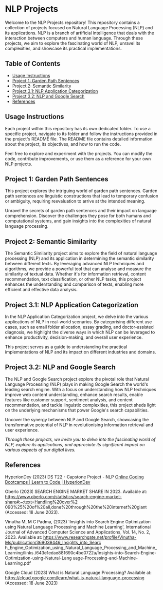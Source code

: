 # NLP Projects

Welcome to the NLP Projects repository! This repository contains a collection of projects focused on Natural Language Processing (NLP) and its applications. NLP is a branch of artificial intelligence that deals with the interaction between computers and human language. Through these projects, we aim to explore the fascinating world of NLP, unravel its complexities, and showcase its practical implementations.

## Table of Contents

- [Usage Instructions](#usage)
- [Project 1: Garden Path Sentences](#project1)
- [Project 2: Semantic Similarity](#project2)
- [Project 3.1: NLP Application Categorization](#project3)
- [Project 3.2: NLP and Google Search](#project4)
- [References](#ref)


<a name="usage"></a>
## Usage Instructions

Each project within this repository has its own dedicated folder. To use a specific project, navigate to its folder and follow the instructions provided in the project's README file. The README file contains detailed information about the project, its objectives, and how to run the code.

Feel free to explore and experiment with the projects. You can modify the code, contribute improvements, or use them as a reference for your own NLP projects.

<a name="project1"></a>
## Project 1: Garden Path Sentences

This project explores the intriguing world of garden path sentences. Garden path sentences are linguistic constructions that lead to temporary confusion or ambiguity, requiring reevaluation to arrive at the intended meaning.

Unravel the secrets of garden path sentences and their impact on language comprehension. Discover the challenges they pose for both humans and computational systems, and gain insights into the complexities of natural language processing.

<a name="project2"></a>
## Project 2: Semantic Similarity

The Semantic Similarity project aims to explore the field of natural language processing (NLP) and its application in determining the semantic similarity between different texts. By leveraging advanced NLP techniques and algorithms, we provide a powerful tool that can analyse and measure the similarity of textual data. Whether it's for information retrieval, content recommendation, text classification, or other NLP tasks, this project enhances the understanding and comparison of texts, enabling more efficient and effective data analysis.

<a name="project3"></a>
## Project 3.1: NLP Application Categorization

In the NLP Application Categorization project, we delve into the various applications of NLP in real-world scenarios. By categorising different use cases, such as email folder allocation, essay grading, and doctor-assisted diagnosis, we highlight the diverse ways in which NLP can be leveraged to enhance productivity, decision-making, and overall user experience.

This project serves as a guide to understanding the practical implementations of NLP and its impact on different industries and domains.

<a name="project4"></a>
## Project 3.2: NLP and Google Search

The NLP and Google Search project explore the pivotal role that Natural Language Processing (NLP) plays in making Google Search the world's leading search engine. With a focus on understanding how NLP techniques improve web content understanding, enhance search results, enable features like customer support, sentiment analysis, and content recommendation, and tackle linguistic complexities, this project sheds light on the underlying mechanisms that power Google's search capabilities.

Uncover the synergy between NLP and Google Search, showcasing the transformative potential of NLP in revolutionising information retrieval and user experience.

*Through these projects, we invite you to delve into the fascinating world of NLP, explore its applications, and appreciate its significant impact on various aspects of our digital lives.*

<a name="ref"></a>
## References
HyperionDev (2023) DS T22 - Capstone Project - NLP
[Online Coding Bootcamps | Learn to Code | HyperionDev
](https://www.hyperiondev.com/)

Oberlo (2023) SEARCH ENGINE MARKET SHARE IN 2023. Available at:
https://www.oberlo.com/statistics/search-engine-market-share#:~:text=Handling%20over%2
090%25%20of%20all,done%20through%20the%20internet%20giant (Accessed: 18 June
2023).

Vinutha M, M C Padma, (2023) 'Insights into Search Engine Optimization using
Natural Language Processing and Machine Learning', International Journal of Advanced
Computer Science and Applications, Vol. 14, No. 2, 2023. Available at:
https://www.researchgate.net/profile/Vinutha-Ms/publication/369039446_Insights_into_Searc
h_Engine_Optimization_using_Natural_Language_Processing_and_Machine_Learning/links
/643e1edae881690c4be0722a/Insights-into-Search-Engine-Optimization-using-Natural-Lang
uage-Processing-and-Machine-Learning.pdf

Google Cloud (2023) What is Natural Language Processing? Available at:
https://cloud.google.com/learn/what-is-natural-language-processing
(Accessed: 18 June 2023)
